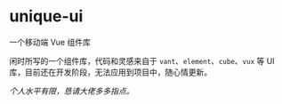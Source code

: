 # unique-ui

一个移动端 Vue 组件库

闲时所写的一个组件库，代码和灵感来自于 `vant`、`element`、`cube`、`vux` 等 UI 库，目前还在开发阶段，无法应用到项目中，随心情更新。

_个人水平有限，恳请大佬多多指点。_
